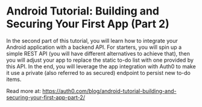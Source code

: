# Android Tutorial: Building and Securing Your First App (Part 2)

In the second part of this tutorial, you will learn how to integrate your Android application with a backend API. For starters, you will spin up a simple REST API (you will have different alternatives to achieve that), then you will adjust your app to replace the static to-do list with one provided by this API. In the end, you will leverage the app integration with Auth0 to make it use a private (also referred to as secured) endpoint to persist new to-do items.

Read more at: https://auth0.com/blog/android-tutorial-building-and-securing-your-first-app-part-2/
